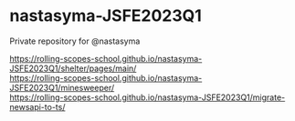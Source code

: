 # nastasyma-JSFE2023Q1
Private repository for @nastasyma  

https://rolling-scopes-school.github.io/nastasyma-JSFE2023Q1/shelter/pages/main/  
https://rolling-scopes-school.github.io/nastasyma-JSFE2023Q1/minesweeper/  
https://rolling-scopes-school.github.io/nastasyma-JSFE2023Q1/migrate-newsapi-to-ts/
